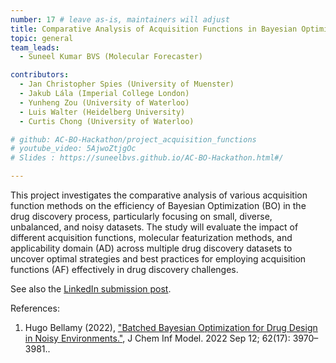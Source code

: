 ```yaml
---
number: 17 # leave as-is, maintainers will adjust
title: Comparative Analysis of Acquisition Functions in Bayesian Optimization for Drug Discovery
topic: general
team_leads:
  - Suneel Kumar BVS (Molecular Forecaster)

contributors:
  - Jan Christopher Spies (University of Muenster)
  - Jakub Lála (Imperial College London) 
  - Yunheng Zou (University of Waterloo)
  - Luis Walter (Heidelberg University)
  - Curtis Chong (University of Waterloo)

# github: AC-BO-Hackathon/project_acquisition_functions
# youtube_video: 5AjwoZtjgOc
# Slides : https://suneelbvs.github.io/AC-BO-Hackathon.html#/

---
```


This project investigates the comparative analysis of various acquisition function methods on the efficiency of Bayesian Optimization (BO) in the drug discovery process, particularly focusing on small, diverse, unbalanced, and noisy datasets. The study will evaluate the impact of different acquisition functions, molecular featurization methods, and applicability domain (AD) across multiple drug discovery datasets to uncover optimal strategies and best practices for employing acquisition functions (AF) effectively in drug discovery challenges.

See also the [LinkedIn submission post](https://www.linkedin.com/feed/update/urn:li:activity:7179515945390874625/).

References:

1. Hugo Bellamy (2022), ["Batched Bayesian Optimization for Drug Design in Noisy Environments."](https://www.ncbi.nlm.nih.gov/pmc/articles/PMC9472273/), J Chem Inf Model. 2022 Sep 12; 62(17): 3970–3981..
